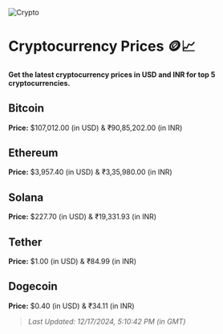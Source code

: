 
![Crypto](https://www.techguide.com.au/wp-content/uploads/2020/11/crypto3.jpeg)

# Cryptocurrency Prices 🪙📈

#### Get the latest cryptocurrency prices in USD and INR for top 5 cryptocurrencies.

## Bitcoin

**Price:** $107,012.00 (in USD) & ₹90,85,202.00 (in INR)

## Ethereum

**Price:** $3,957.40 (in USD) & ₹3,35,980.00 (in INR)

## Solana

**Price:** $227.70 (in USD) & ₹19,331.93 (in INR)

## Tether

**Price:** $1.00 (in USD) & ₹84.99 (in INR)

## Dogecoin

**Price:** $0.40 (in USD) & ₹34.11 (in INR)

> _Last Updated: 12/17/2024, 5:10:42 PM (in GMT)_
